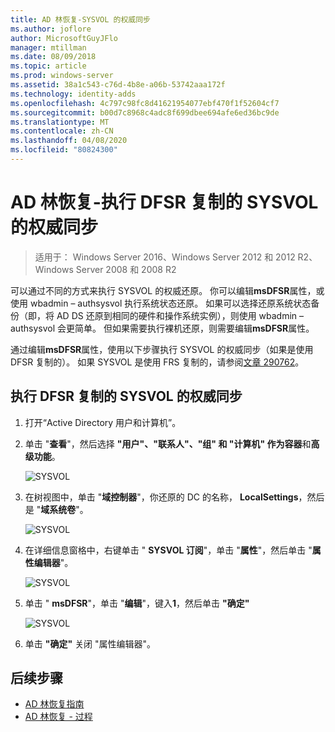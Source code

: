 ```yaml
---
title: AD 林恢复-SYSVOL 的权威同步
ms.author: joflore
author: MicrosoftGuyJFlo
manager: mtillman
ms.date: 08/09/2018
ms.topic: article
ms.prod: windows-server
ms.assetid: 38a1c543-c76d-4b8e-a06b-53742aaa172f
ms.technology: identity-adds
ms.openlocfilehash: 4c797c98fc8d41621954077ebf470f1f52604cf7
ms.sourcegitcommit: b00d7c8968c4adc8f699dbee694afe6ed36bc9de
ms.translationtype: MT
ms.contentlocale: zh-CN
ms.lasthandoff: 04/08/2020
ms.locfileid: "80824300"
---
```

# <a name="ad-forest-recovery---performing-an-authoritative-synchronization-of-dfsr-replicated-sysvol"></a>AD 林恢复-执行 DFSR 复制的 SYSVOL 的权威同步  

>适用于： Windows Server 2016、Windows Server 2012 和 2012 R2、Windows Server 2008 和 2008 R2

可以通过不同的方式来执行 SYSVOL 的权威还原。 你可以编辑**msDFSR**属性，或使用 wbadmin – authsysvol 执行系统状态还原。 如果可以选择还原系统状态备份（即，将 AD DS 还原到相同的硬件和操作系统实例），则使用 wbadmin – authsysvol 会更简单。 但如果需要执行裸机还原，则需要编辑**msDFSR**属性。  

通过编辑**msDFSR**属性，使用以下步骤执行 SYSVOL 的权威同步（如果是使用 DFSR 复制的）。 如果 SYSVOL 是使用 FRS 复制的，请参阅[文章 290762](https://go.microsoft.com/fwlink/?LinkId=148443)。  

## <a name="to-perform-an-authoritative-synchronization-of-dfsr-replicated-sysvol"></a>执行 DFSR 复制的 SYSVOL 的权威同步  

1. 打开“Active Directory 用户和计算机”。  
2. 单击 "**查看**"，然后选择 **"用户"、"联系人"、"组" 和 "计算机" 作为容器**和**高级功能**。 

   ![SYSVOL](media/AD-Forest-Recovery-Authoritative-Recovery-SYSVOL/sysvol1.png) 

3. 在树视图中，单击 "**域控制器**"，你还原的 DC 的名称， **LocalSettings**，然后是 "**域系统卷**"。 

   ![SYSVOL](media/AD-Forest-Recovery-Authoritative-Recovery-SYSVOL/sysvol2.png)  

4. 在详细信息窗格中，右键单击 " **SYSVOL 订阅**"，单击 "**属性**"，然后单击 "**属性编辑器**"。  

   ![SYSVOL](media/AD-Forest-Recovery-Authoritative-Recovery-SYSVOL/sysvol3.png) 

5. 单击 " **msDFSR**"，单击 "**编辑**"，键入**1**，然后单击 **"确定"**  

   ![SYSVOL](media/AD-Forest-Recovery-Authoritative-Recovery-SYSVOL/sysvol4.png) 

6. 单击 **"确定"** 关闭 "属性编辑器"。  
  
## <a name="next-steps"></a>后续步骤

- [AD 林恢复指南](AD-Forest-Recovery-Guide.md)
- [AD 林恢复 - 过程](AD-Forest-Recovery-Procedures.md)
